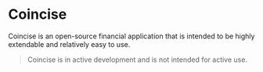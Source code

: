 # Coincise
Coincise is an open-source financial application that is intended to be highly extendable and relatively easy to use.

> Coincise is in active development and is not intended for active use.